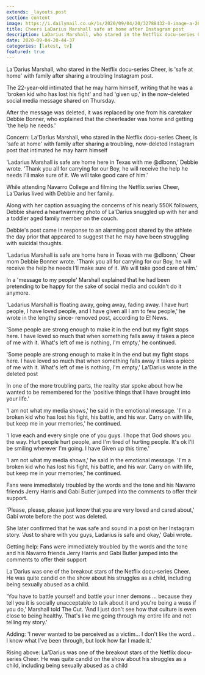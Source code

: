 ```yaml
---
extends: _layouts.post
section: content
image: https://i.dailymail.co.uk/1s/2020/09/04/20/32788432-0-image-a-26_1599246546664.jpg 
title: Cheers LaDarius Marshall safe at home after Instagram post 
description: LaDarius Marshall, who stared in the Netflix docu-series Cheer, is safe at home with family after sharing a troubling Instagram post. 
date: 2020-09-04-20-44-37 
categories: [latest, tv] 
featured: true 
--- 
```

La'Darius Marshall, who stared in the Netflix docu-series Cheer, is 'safe at home' with family after sharing a troubling Instagram post.

The 22-year-old intimated that he may harm himself, writing that he was a 'broken kid who has lost his fight' and had 'given up,' in the now-deleted social media message shared on Thursday.

After the message was deleted, it was replaced by one from his caretaker Debbie Bonner, who explained that the cheerleader was home and getting 'the help he needs.'

Concern: La'Darius Marshall, who stared in the Netflix docu-series Cheer, is 'safe at home' with family after sharing a troubling, now-deleted Instagram post that intimated he may harm himself 

'Ladarius Marshall is safe are home here in Texas with me @dlbonn,' Debbie wrote. 'Thank you all for carrying for our Boy, he will receive the help he needs I'll make sure of it. We will take good care of him.'

While attending Navarro College and filming the Netflix series Cheer, La'Darius lived with Debbie and her family.

Along with her caption assuaging the concerns of his nearly 550K followers, Debbie shared a heartwarming photo of La'Darius snuggled up with her and a toddler aged family member on the couch.

Debbie's post came in response to an alarming post shared by the athlete the day prior that appeared to suggest that he may have been struggling with suicidal thoughts.

'Ladarius Marshall is safe are home here in Texas with me @dlbonn,' Cheer mom Debbie Bonner wrote. 'Thank you all for carrying for our Boy, he will receive the help he needs I'll make sure of it. We will take good care of him.'

In a 'message to my people' Marshall explained that he had been pretending to be happy for the sake of social media and couldn't do it anymore.

'Ladarius Marshall is floating away, going away, fading away. I have hurt people, I have loved people, and I have given all I am to few people,' he wrote in the lengthy since- removed post, according to E! News.

'Some people are strong enough to make it in the end but my fight stops here. I have loved so much that when something falls away it takes a piece of me with it. What's left of me is nothing, I'm empty,' he continued.

'Some people are strong enough to make it in the end but my fight stops here. I have loved so much that when something falls away it takes a piece of me with it. What's left of me is nothing, I'm empty,' La'Darius wrote in the deleted post

In one of the more troubling parts, the reality star spoke about how he wanted to be remembered for the 'positive things that I have brought into your life.' 

'I am not what my media shows,' he said in the emotional message. 'I'm a broken kid who has lost his fight, his battle, and his war. Carry on with life, but keep me in your memories,' he continued.  

'I love each and every single one of you guys. I hope that God shows you the way. Hurt people hurt people, and I'm tired of hurting people. It's ok I'll be smiling wherever I'm going. I have Given up this time.'

'I am not what my media shows,' he said in the emotional message. 'I'm a broken kid who has lost his fight, his battle, and his war. Carry on with life, but keep me in your memories,' he continued.

Fans were immediately troubled by the words and the tone and his Navarro friends Jerry Harris and Gabi Butler jumped into the comments to offer their support.

'Please, please, please just know that you are very loved and cared about,' Gabi wrote before the post was deleted. 

She later confirmed that he was safe and sound in a post on her Instagram story. 'Just to share with you guys, Ladarius is safe and okay,' Gabi wrote.

Getting help: Fans were immediately troubled by the words and the tone and his Navarro friends Jerry Harris and Gabi Butler jumped into the comments to offer their support

La'Darius was one of the breakout stars of the Netflix docu-series Cheer. He was quite candid on the show about his struggles as a child, including being sexually abused as a child.

'You have to battle yourself and battle your inner demons … because they tell you it is socially unacceptable to talk about it and you're being a wuss if you do,' Marshall told The Cut. 'And I just don't see how that culture is even close to being healthy. That's like me going through my entire life and not telling my story.' 

Adding: 'I never wanted to be perceived as a victim... I don't like the word... I know what I've been through, but look how far I made it.' 

Rising above: La'Darius was one of the breakout stars of the Netflix docu-series Cheer. He was quite candid on the show about his struggles as a child, including being sexually abused as a child

